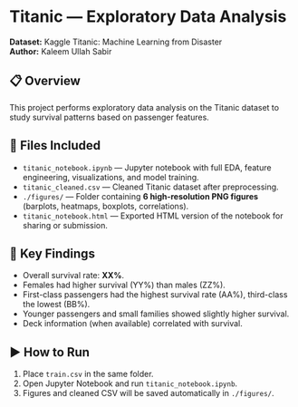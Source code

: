 # Titanic — Exploratory Data Analysis

**Dataset:** Kaggle Titanic: Machine Learning from Disaster  
**Author:** Kaleem Ullah Sabir  

## 📋 Overview
This project performs exploratory data analysis on the Titanic dataset to study survival patterns based on passenger features.

## 📂 Files Included
- `titanic_notebook.ipynb` — Jupyter notebook with full EDA, feature engineering, visualizations, and model training.
- `titanic_cleaned.csv` — Cleaned Titanic dataset after preprocessing.
- `./figures/` — Folder containing **6 high-resolution PNG figures** (barplots, heatmaps, boxplots, correlations).
- `titanic_notebook.html` — Exported HTML version of the notebook for sharing or submission.

## 🔑 Key Findings
- Overall survival rate: **XX%**.
- Females had higher survival (YY%) than males (ZZ%).  
- First-class passengers had the highest survival rate (AA%), third-class the lowest (BB%).  
- Younger passengers and small families showed slightly higher survival.  
- Deck information (when available) correlated with survival.

## ▶️ How to Run
1. Place `train.csv` in the same folder.
2. Open Jupyter Notebook and run `titanic_notebook.ipynb`.
3. Figures and cleaned CSV will be saved automatically in `./figures/`.

